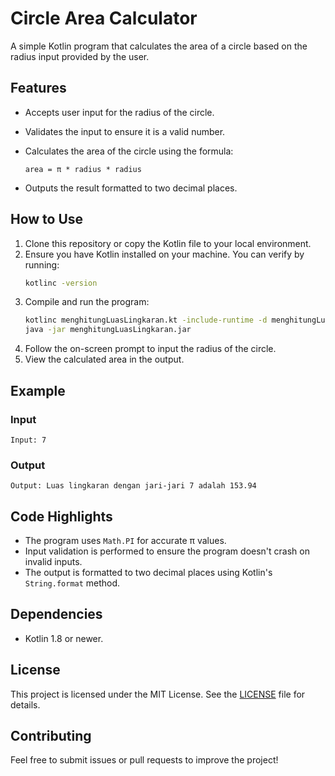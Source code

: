 # Circle Area Calculator

A simple Kotlin program that calculates the area of a circle based on the radius input provided by the user.

## Features
- Accepts user input for the radius of the circle.
- Validates the input to ensure it is a valid number.
- Calculates the area of the circle using the formula:
  
  ```
  area = π * radius * radius
  ```
- Outputs the result formatted to two decimal places.

## How to Use

1. Clone this repository or copy the Kotlin file to your local environment.
2. Ensure you have Kotlin installed on your machine. You can verify by running:
   ```bash
   kotlinc -version
   ```
3. Compile and run the program:
   ```bash
   kotlinc menghitungLuasLingkaran.kt -include-runtime -d menghitungLuasLingkaran.jar
   java -jar menghitungLuasLingkaran.jar
   ```
4. Follow the on-screen prompt to input the radius of the circle.
5. View the calculated area in the output.

## Example

### Input
```
Input: 7
```

### Output
```
Output: Luas lingkaran dengan jari-jari 7 adalah 153.94
```

## Code Highlights

- The program uses `Math.PI` for accurate π values.
- Input validation is performed to ensure the program doesn't crash on invalid inputs.
- The output is formatted to two decimal places using Kotlin's `String.format` method.

## Dependencies
- Kotlin 1.8 or newer.

## License
This project is licensed under the MIT License. See the [LICENSE](LICENSE) file for details.

## Contributing
Feel free to submit issues or pull requests to improve the project!
